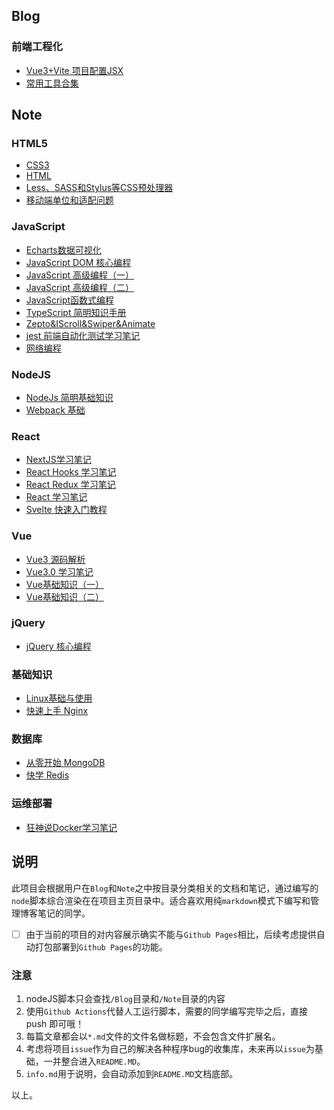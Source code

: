 ## Blog  
### 前端工程化  
- [Vue3+Vite 项目配置JSX](./Blog/%E5%89%8D%E7%AB%AF%E5%B7%A5%E7%A8%8B%E5%8C%96/Vue3+Vite%20%E9%A1%B9%E7%9B%AE%E9%85%8D%E7%BD%AEJSX.md)  
- [常用工具合集](./Blog/%E5%B8%B8%E7%94%A8%E5%B7%A5%E5%85%B7%E5%90%88%E9%9B%86.md)  
## Note  
### HTML5  
- [CSS3](./Note/HTML5/CSS3.md)  
- [HTML](./Note/HTML5/HTML.md)  
- [Less、SASS和Stylus等CSS预处理器](./Note/HTML5/Less%E3%80%81SASS%E5%92%8CStylus%E7%AD%89CSS%E9%A2%84%E5%A4%84%E7%90%86%E5%99%A8.md)  
- [移动端单位和适配问题](./Note/HTML5/%E7%A7%BB%E5%8A%A8%E7%AB%AF%E5%8D%95%E4%BD%8D%E5%92%8C%E9%80%82%E9%85%8D%E9%97%AE%E9%A2%98.md)  
### JavaScript  
- [Echarts数据可视化](./Note/JavaScript/Echarts%E6%95%B0%E6%8D%AE%E5%8F%AF%E8%A7%86%E5%8C%96.md)  
- [JavaScript DOM 核心编程](./Note/JavaScript/JavaScript%20DOM%20%E6%A0%B8%E5%BF%83%E7%BC%96%E7%A8%8B.md)  
- [JavaScript 高级编程（一）](./Note/JavaScript/JavaScript%20%E9%AB%98%E7%BA%A7%E7%BC%96%E7%A8%8B%EF%BC%88%E4%B8%80%EF%BC%89.md)  
- [JavaScript 高级编程（二）](./Note/JavaScript/JavaScript%20%E9%AB%98%E7%BA%A7%E7%BC%96%E7%A8%8B%EF%BC%88%E4%BA%8C%EF%BC%89.md)  
- [JavaScript函数式编程](./Note/JavaScript/JavaScript%E5%87%BD%E6%95%B0%E5%BC%8F%E7%BC%96%E7%A8%8B.md)  
- [TypeScript 简明知识手册](./Note/JavaScript/TypeScript%20%E7%AE%80%E6%98%8E%E7%9F%A5%E8%AF%86%E6%89%8B%E5%86%8C.md)  
- [Zepto&IScroll&Swiper&Animate](./Note/JavaScript/Zepto&IScroll&Swiper&Animate.md)  
- [jest 前端自动化测试学习笔记](./Note/JavaScript/jest%20%E5%89%8D%E7%AB%AF%E8%87%AA%E5%8A%A8%E5%8C%96%E6%B5%8B%E8%AF%95%E5%AD%A6%E4%B9%A0%E7%AC%94%E8%AE%B0.md)  
- [网络编程](./Note/JavaScript/%E7%BD%91%E7%BB%9C%E7%BC%96%E7%A8%8B.md)  
### NodeJS  
- [NodeJs 简明基础知识](./Note/NodeJS/NodeJs%20%E7%AE%80%E6%98%8E%E5%9F%BA%E7%A1%80%E7%9F%A5%E8%AF%86.md)  
- [Webpack 基础](./Note/NodeJS/Webpack%20%E5%9F%BA%E7%A1%80.md)  
### React  
- [NextJS学习笔记](./Note/React/NextJS%E5%AD%A6%E4%B9%A0%E7%AC%94%E8%AE%B0.md)  
- [React Hooks 学习笔记](./Note/React/React%20Hooks%20%E5%AD%A6%E4%B9%A0%E7%AC%94%E8%AE%B0.md)  
- [React Redux 学习笔记](./Note/React/React%20Redux%20%E5%AD%A6%E4%B9%A0%E7%AC%94%E8%AE%B0.md)  
- [React 学习笔记](./Note/React/React%20%E5%AD%A6%E4%B9%A0%E7%AC%94%E8%AE%B0.md)  
- [Svelte 快速入门教程](./Note/React/Svelte%20%E5%BF%AB%E9%80%9F%E5%85%A5%E9%97%A8%E6%95%99%E7%A8%8B.md)  
### Vue  
- [Vue3 源码解析](./Note/Vue/Vue3%20%E6%BA%90%E7%A0%81%E8%A7%A3%E6%9E%90.md)  
- [Vue3.0 学习笔记](./Note/Vue/Vue3.0%20%E5%AD%A6%E4%B9%A0%E7%AC%94%E8%AE%B0.md)  
- [Vue基础知识（一）](./Note/Vue/Vue%E5%9F%BA%E7%A1%80%E7%9F%A5%E8%AF%86%EF%BC%88%E4%B8%80%EF%BC%89.md)  
- [Vue基础知识（二）](./Note/Vue/Vue%E5%9F%BA%E7%A1%80%E7%9F%A5%E8%AF%86%EF%BC%88%E4%BA%8C%EF%BC%89.md)  
### jQuery  
- [jQuery 核心编程](./Note/jQuery/jQuery%20%E6%A0%B8%E5%BF%83%E7%BC%96%E7%A8%8B.md)  
### 基础知识  
- [Linux基础与使用](./Note/%E5%9F%BA%E7%A1%80%E7%9F%A5%E8%AF%86/Linux%E5%9F%BA%E7%A1%80%E4%B8%8E%E4%BD%BF%E7%94%A8.md)  
- [快速上手 Nginx](./Note/%E5%9F%BA%E7%A1%80%E7%9F%A5%E8%AF%86/%E5%BF%AB%E9%80%9F%E4%B8%8A%E6%89%8B%20Nginx.md)  
### 数据库  
- [从零开始 MongoDB](./Note/%E6%95%B0%E6%8D%AE%E5%BA%93/%E4%BB%8E%E9%9B%B6%E5%BC%80%E5%A7%8B%20MongoDB.md)  
- [快学 Redis](./Note/%E6%95%B0%E6%8D%AE%E5%BA%93/%E5%BF%AB%E5%AD%A6%20Redis.md)  
### 运维部署  
- [狂神说Docker学习笔记](./Note/%E8%BF%90%E7%BB%B4%E9%83%A8%E7%BD%B2/%E7%8B%82%E7%A5%9E%E8%AF%B4Docker%E5%AD%A6%E4%B9%A0%E7%AC%94%E8%AE%B0.md)  
## 说明
此项目会根据用户在`Blog`和`Note`之中按目录分类相关的文档和笔记，通过编写的`node`脚本综合渲染在在项目主页目录中。适合喜欢用纯`markdown`模式下编写和管理博客笔记的同学。
- [ ] 由于当前的项目的对内容展示确实不能与`Github Pages`相比，后续考虑提供自动打包部署到`Github Pages`的功能。
### 注意
  1. nodeJS脚本只会查找`/Blog`目录和`/Note`目录的内容
  2. 使用`Github Actions`代替人工运行脚本，需要的同学编写完毕之后，直接 push 即可哦！
  3. 每篇文章都会以`*.md`文件的文件名做标题，不会包含文件扩展名。
  4. 考虑将项目`issue`作为自己的解决各种程序bug的收集库，未来再以`issue`为基础，一并整合进入`README.MD`。
  5. `info.md`用于说明，会自动添加到`README.MD`文档底部。
  
以上。
